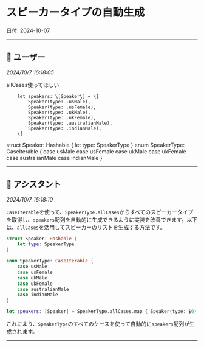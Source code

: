 # スピーカータイプの自動生成

日付: 2024-10-07

---

## 👤 ユーザー
*2024/10/7 16:18:05*

allCases使ってほしい

        let speakers: \[Speaker\] = \[
            Speaker(type: .usMale),
            Speaker(type: .usFemale),
            Speaker(type: .ukMale),
            Speaker(type: .ukFemale),
            Speaker(type: .australianMale),
            Speaker(type: .indianMale),
        \]


struct Speaker: Hashable {
    let type: SpeakerType
}
    enum SpeakerType: CaseIterable {
        case usMale
        case usFemale
        case ukMale
        case ukFemale
        case australianMale
        case indianMale
}

---

## 🤖 アシスタント
*2024/10/7 16:18:10*

`CaseIterable`を使って、`SpeakerType.allCases`からすべてのスピーカータイプを取得し、`speakers`配列を自動的に生成できるように実装を改善できます。以下は、`allCases`を活用してスピーカーのリストを生成する方法です。

```swift
struct Speaker: Hashable {
    let type: SpeakerType
}

enum SpeakerType: CaseIterable {
    case usMale
    case usFemale
    case ukMale
    case ukFemale
    case australianMale
    case indianMale
}

let speakers: [Speaker] = SpeakerType.allCases.map { Speaker(type: $0) }
```

これにより、`SpeakerType`のすべてのケースを使って自動的に`speakers`配列が生成されます。

---
